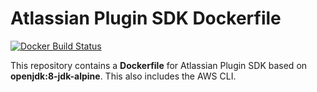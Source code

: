 # Atlassian Plugin SDK Dockerfile

[![Docker Build Status](https://img.shields.io/docker/build/toolsplus/atlassian-plugin-sdk.svg)]()

This repository contains a **Dockerfile** for Atlassian Plugin SDK based on **openjdk:8-jdk-alpine**. This 
also includes the AWS CLI.